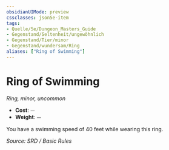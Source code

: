 ```yaml
---
obsidianUIMode: preview
cssclasses: json5e-item
tags:
- Quelle/5e/Dungeon_Masters_Guide
- Gegenstand/Seltenheit/ungewöhnlich
- Gegenstand/Tier/minor
- Gegenstand/wundersam/Ring
aliases: ["Ring of Swimming"]
---
```

# Ring of Swimming
*Ring, minor, uncommon*  

- **Cost**: ⏤
- **Weight**: ⏤

You have a swimming speed of 40 feet while wearing this ring.

*Source: SRD / Basic Rules*